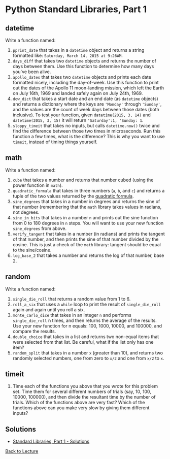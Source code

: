 # Python Standard Libraries, Part 1


## datetime

Write a function named:

1. `pprint_date` that takes in a `datetime` object and returns a string formatted like: `Saturday, March 14, 2015 at 9:26AM`.
2. `days_diff` that takes two `datetime` objects and returns the number of days between them. Use this function to determine how many days you've been alive.
3. `apollo_dates` that takes two `datetime` objects and prints each date formatted nicely, including the day-of-week. Use this function to print out the dates of the Apollo 11 moon-landing mission, which left the Earth on July 16th, 1969 and landed safely again on July 24th, 1969.
4. `dow_dict` that takes a start date and an end date (as `datetime` objects) and returns a dictionary where the keys are `'Monday'` through `'Sunday'`, and the values are the count of week days between those dates (both inclusive). To test your function, given `datetime(2015, 3, 14)` and `datetime(2015, 3, 15)` it will return `'Saturday':1, 'Sunday: 1`.
5. `sloppy_timeit` that takes no inputs, but calls `datetime.now()` twice and find the difference between those two times in microseconds. Run this function a few times, what is the difference? This is why you want to use `timeit`, instead of timing things yourself.


## math

Write a function named:

1. `cube` that takes a number and returns that number cubed (using the power function in `math`).
2. `quadratic_formula` that takes in three numbers (`a`, `b`, and `c`) and returns a tuple of the two values returned by the [quadratic formula](https://en.wikipedia.org/wiki/Quadratic_formula).
3. `sine_degrees` that takes in a number in degrees and returns the sine of that number (remembering that the `math` library takes values in radians, not degrees.
4. `sine_in_bits` that takes in a number `n` and prints out the sine function from 0 to 180 degrees in `n` steps. You will want to use your new function `sine_degrees` from above.
5. `verify_tangent` that takes in a number (in radians) and prints the tangent of that number, and then prints the sine of that number divided by the cosine. This is just a check of the `math` library: tangent should be equal to the sine/cosine.
6. `log_base_2` that takes a number and returns the log of that number, base 2.


## random

Write a function named:

1. `single_die_roll` that returns a random value from 1 to 6.
2. `roll_a_six` that uses a `while` loop to print the result of `single_die_roll` again and again until you roll a six.
3. `monte_carlo_dice` that takes in an integer `n` and performs `single_die_roll` n times, and then returns the average of the results. Use your new function for n equals: 100, 1000, 10000, and 100000, and compare the results.
4. `double_choice` that takes in a list and returns two non-equal items that were selected from that list. Be careful, what if the list only has one item?
5. `random_split` that takes in a number `x` (greater than 10), and returns two randomly selected numbers, one from zero to `x/2` and one from `x/2` to `x`.


## timeit

1. Time each of the functions you above that you wrote for this problem set. Time them for several different numbers of trials (say, 10, 100, 10000, 100000), and then divide the resultant time by the number of trials. Which of the functions above are very fast? Which of the functions above can you make very slow by giving them different inputs?


## Solutions

 * [Standard Libraries, Part 1 - Solutions](problem_set_1_solutions.md)

[Back to Lecture](lecture_09.md)
